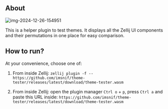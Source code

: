 ## About
![img-2024-12-26-154951](https://github.com/user-attachments/assets/76fe455a-ab24-4cd9-8260-6801abfb7afc)

This is a helper plugin to test themes. It displays all the Zellij UI components and their permutations in one place for easy comparison.

## How to run?

At your convenience, choose one of:

1. From inside Zellij: `zellij plugin -f -- https://github.com/imsnif/theme-tester/releases/latest/download/theme-tester.wasm`

2. From inside Zellij: open the plugin manager `Ctrl o` + `p`, press `Ctrl a` and paste this URL inside: `https://github.com/imsnif/theme-tester/releases/latest/download/theme-tester.wasm`
